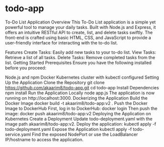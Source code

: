 # todo-app
To-Do List Application
Overview
This To-Do List application is a simple yet powerful tool to manage your daily tasks. Built with Node.js and Express, it offers an intuitive RESTful API to create, list, and delete tasks swiftly. The front-end is crafted using basic HTML, CSS, and JavaScript to provide a user-friendly interface for interacting with the to-do list.

Features
Create Tasks: Easily add new tasks to your to-do list.
View Tasks: Retrieve a list of all tasks.
Delete Tasks: Remove completed tasks from the list.
Getting Started
Prerequisites
Ensure you have the following installed before you proceed:

Node.js and npm
Docker
Kubernetes cluster with kubectl configured
Setting Up the Application
Clone the Repository
 git clone https://github.com/akaarim8/todo-app.git
 cd todo-app
Install Dependencies
 npm install
Run the Application Locally
 node app.js
The application is now running on http://localhost:3000.
Dockerizing the Application
Build the Docker Image
 docker build -t akaarim8/todo-app:v2 .
Push the Docker Image to DockerHub First, log in to DockerHub:
 docker login
Then push the image:
 docker push akaarim8/todo-app:v2
Deploying the Application on Kubernetes
Create a Deployment Update todo-deployment.yaml with the image path akaarim8/todo-app:v2. Deploy the application:
 kubectl apply -f todo-deployment.yaml
Expose the Application
 kubectl apply -f todo-service.yaml
Find the exposed NodePort or use the LoadBalancer IP/hostname to access the application.
